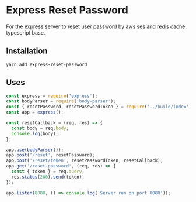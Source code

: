 # Express Reset Password

For the express server to reset user password by aws ses and redis cache,
typescript base.

## Installation

```
yarn add express-reset-password
```

## Uses

```javascript
const express = require('express');
const bodyParser = require('body-parser');
const { resetPassword, resetPasswordToken } = require('../build/index').default;
const app = express();

const resetCallback = (req, res) => {
  const body = req.body;
  console.log(body);
};

app.use(bodyParser());
app.post('/reset', resetPassword);
app.post('/reset/token', resetPasswordToken, resetCallback);
app.get('/reset-password', (req, res) => {
  const { token } = req.query;
  res.status(200).send(token);
});

app.listen(8080, () => console.log('Server run on port 8080'));
```
